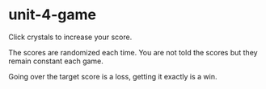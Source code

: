 # unit-4-game

Click crystals to increase your score.

The scores are randomized each time. You are not told the scores but they remain constant each game.

Going over the target score is a loss, getting it exactly is a win.
